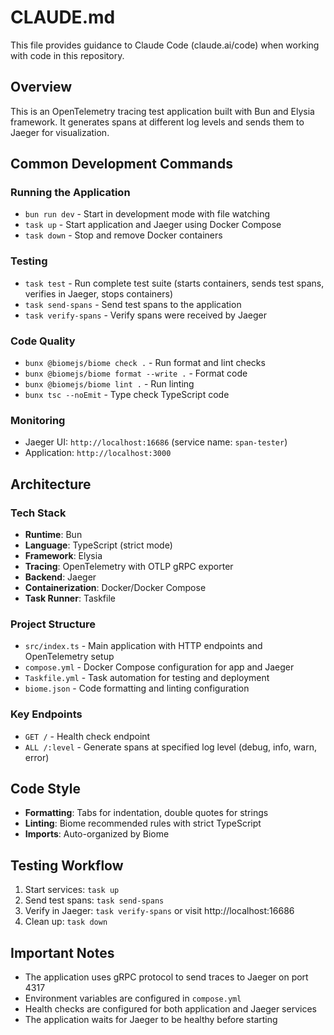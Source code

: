 # CLAUDE.md

This file provides guidance to Claude Code (claude.ai/code) when working with code in this repository.

## Overview
This is an OpenTelemetry tracing test application built with Bun and Elysia framework. It generates spans at different log levels and sends them to Jaeger for visualization.

## Common Development Commands

### Running the Application
- `bun run dev` - Start in development mode with file watching
- `task up` - Start application and Jaeger using Docker Compose
- `task down` - Stop and remove Docker containers

### Testing
- `task test` - Run complete test suite (starts containers, sends test spans, verifies in Jaeger, stops containers)
- `task send-spans` - Send test spans to the application
- `task verify-spans` - Verify spans were received by Jaeger

### Code Quality
- `bunx @biomejs/biome check .` - Run format and lint checks
- `bunx @biomejs/biome format --write .` - Format code
- `bunx @biomejs/biome lint .` - Run linting
- `bunx tsc --noEmit` - Type check TypeScript code

### Monitoring
- Jaeger UI: `http://localhost:16686` (service name: `span-tester`)
- Application: `http://localhost:3000`

## Architecture

### Tech Stack
- **Runtime**: Bun
- **Language**: TypeScript (strict mode)
- **Framework**: Elysia
- **Tracing**: OpenTelemetry with OTLP gRPC exporter
- **Backend**: Jaeger
- **Containerization**: Docker/Docker Compose
- **Task Runner**: Taskfile

### Project Structure
- `src/index.ts` - Main application with HTTP endpoints and OpenTelemetry setup
- `compose.yml` - Docker Compose configuration for app and Jaeger
- `Taskfile.yml` - Task automation for testing and deployment
- `biome.json` - Code formatting and linting configuration

### Key Endpoints
- `GET /` - Health check endpoint
- `ALL /:level` - Generate spans at specified log level (debug, info, warn, error)

## Code Style
- **Formatting**: Tabs for indentation, double quotes for strings
- **Linting**: Biome recommended rules with strict TypeScript
- **Imports**: Auto-organized by Biome

## Testing Workflow
1. Start services: `task up`
2. Send test spans: `task send-spans`
3. Verify in Jaeger: `task verify-spans` or visit http://localhost:16686
4. Clean up: `task down`

## Important Notes
- The application uses gRPC protocol to send traces to Jaeger on port 4317
- Environment variables are configured in `compose.yml`
- Health checks are configured for both application and Jaeger services
- The application waits for Jaeger to be healthy before starting